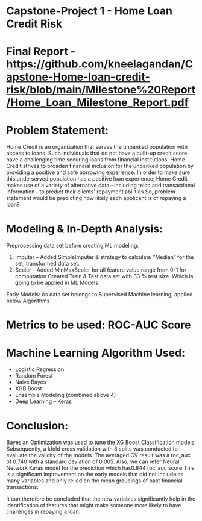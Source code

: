 # Capstone-Project 1 - Home Loan Credit Risk 

# Final Report -https://github.com/kneelagandan/Capstone-Home-loan-credit-risk/blob/main/Milestone%20Report/Home_Loan_Milestone_Report.pdf

# Problem Statement:

Home Credit is an organization that serves the unbanked population with access to loans. Such individuals that do not have a built-up credit score have a challenging time securing loans from financial institutions.
Home Credit strives to broaden financial inclusion for the unbanked population by providing a positive and safe borrowing experience. In order to make sure this underserved population has a positive loan experience; Home Credit makes use of a variety of alternative data--including telco and transactional information--to predict their clients' repayment abilities
So, problem statement would be predicting how likely each applicant is of repaying a loan?

# Modeling & In-Depth Analysis:

Preprocessing data set before creating ML modeling:
1.	Imputer – Added SimpleImputer & strategy to calculate ‘’Median” for the set, transformed data set.
2.	Scaler – Added MinMaxScaler for all feature value range from 0-1 for computation 
Created Train & Test data set with 33 % test size. Which is going to be applied in ML Models 

Early Models: As data set belongs to Supervised Machine learning, applied below Algorithms  

# Metrics to be used: ROC-AUC Score

# Machine Learning Algorithm Used:
-	Logistic Regression
-	Random Forest
-	Naïve Bayes
-	XGB Boost
-	Ensemble Modeling (combined above 4)
-	Deep Learning – Keras


# Conclusion:
Bayesian Optimization was used to tune the XG Boost Classification models. Subsequently, a kfold cross validation with 8 splits was conducted to evaluate the validity of the models.
The averaged CV result was a roc_auc of 0.740 with a standard deviation of 0.005.
Also, we can refer Neural Network Keras model for the prediction which has0.844 roc_auc score
This is a significant improvement on the early models that did not include as many variables and only relied on the mean groupings of past financial transactions. 

It can therefore be concluded that the new variables significantly help in the identification of features that might make someone more likely to have challenges in repaying a loan.

